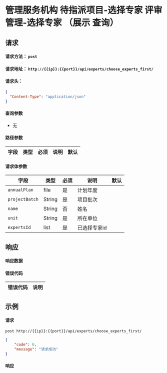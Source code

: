 # 管理服务机构 待指派项目-选择专家 评审管理-选择专家 （展示 查询）

## 请求

#### 请求方法： `post`

#### 请求地址： `http://{{ip}}:{{port}}/api/experts/choose_experts_first/`

#### 请求头：

```json
{
  "Content-Type": "application/json"
}
```

#### 查询参数

* 无

#### 路径参数

| 字段               | 类型   | 必须 | 说明                           | 默认 |
| ------------------ | ------ | ---- | ------------------------------ | ---- |


#### 请求体参数

| 字段               | 类型   | 必须 | 说明                           | 默认 |
| ------------------ | ------ | ---- | ------------------------------ | ---- |
| `annualPlan`             | file | 是   | 计划年度                       |      |
| `projectBatch`             | String | 是   | 项目批次       
| `name`             | String | 否   | 姓名                       |      |
| `unit`             | String | 是   | 所在单位                       |      |
| `expertsId`             | list | 是   | 已选择专家id                       |      |




## 响应

#### 响应数据

#### 错误代码

| 错误代码 | 说明             |
| -------- | ---------------- |



## 示例

#### 请求

`post http://{{ip}}:{{port}}/api/experts/choose_experts_first/`
```json
{
	"code": 0,
	"message": "请求成功"
}
```

#### 响应

```json

```

